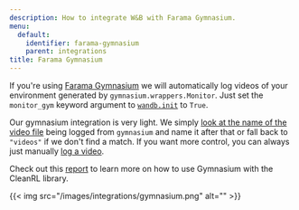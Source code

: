 ```yaml
---
description: How to integrate W&B with Farama Gymnasium.
menu:
  default:
    identifier: farama-gymnasium
    parent: integrations
title: Farama Gymnasium
---
```


If you're using [Farama Gymnasium](https://gymnasium.farama.org/#) we will automatically log videos of your environment generated by `gymnasium.wrappers.Monitor`. Just set the `monitor_gym` keyword argument to [`wandb.init`](../../../ref/python/init.md) to `True`.

Our gymnasium integration is very light. We simply [look at the name of the video file](https://github.com/wandb/wandb/blob/c5fe3d56b155655980611d32ef09df35cd336872/wandb/integration/gym/__init__.py#LL69C67-L69C67) being logged from `gymnasium` and name it after that or fall back to `"videos"` if we don't find a match. If you want more control, you can always just manually [log a video](../../track/log/media.md).

Check out this [report](https://wandb.ai/raph-test/cleanrltest/reports/Mario-Bros-but-with-AI-Gymnasium-and-CleanRL---Vmlldzo0NTcxNTcw) to learn more on how to use Gymnasium with the CleanRL library. 

{{< img src="/images/integrations/gymnasium.png" alt="" >}}